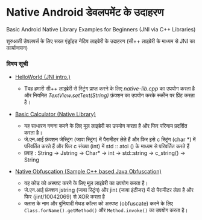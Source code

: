 # Native Android डेवलपमेंट के उदाहरण
Basic Android Native Library Examples for Beginners (JNI via C++ Libraries)

शुरुआती डेवलपर्स के लिए सरल एंड्रॉइड नेटिव लाइब्रेरी के उदाहरण (सी++ लाइब्रेरी के माध्यम से JNI का कार्यान्वयन) 

### विषय सूची 

- [HelloWorld (JNI intro.)](https://github.com/Saket-Upadhyay/Native-Android-Examples/tree/master/1.HelloJNI)
    - Tवह हमारी सी++ लाइब्रेरी से स्ट्रिंग प्राप्त करने के लिए _native-lib.cpp_ का उपयोग करता है और नियमित _TextView.setText(String)_ फ़ंक्शन का उपयोग करके स्क्रीन पर प्रिंट करता है।

- [Basic Calculator (Native Library)](https://github.com/Saket-Upadhyay/Native-Android-Examples/tree/master/2.Calculator_NativeLibrary)
    - यह साधारण गणना करने के लिए मूल लाइब्रेरी का उपयोग करता है और फिर परिणाम प्रदर्शित करता है।
    - जे.एन.आई फ़ंक्शन जेस्ट्रिंग (जावा स्ट्रिंग) में पैरामीटर लेते हैं और फिर इसे c स्ट्रिंग (char \*) में परिवर्तित करते हैं और फिर c संख्या (int) में std :: atoi () के माध्यम से परिवर्तित करते हैं
    - प्रवाह : String -> Jstring -> Char* -> int -> std::string -> c_string() -> String

- [Native Obfuscation (Sample C++ based Java Obfuscation)](https://github.com/Saket-Upadhyay/Native-Android-Examples/tree/master/3.NativeObfuscation)
    - यह कोड को अस्पष्ट करने के लिए मूल लाइब्रेरी का उपयोग करता है।
    - जे.एन.आई फ़ंक्शन jstring (जावा स्ट्रिंग) और jint (जावा इंटीजर) में दो पैरामीटर लेता है और फिर (jint/10042069) से XOR करता है
    - क्लास के नाम और बुनियादी मेथड कॉल्स को अस्पष्ट (obfuscate) करने के लिए `Class.forName().getMethod()` और `Method.invoke()` का उपयोग करता है।
